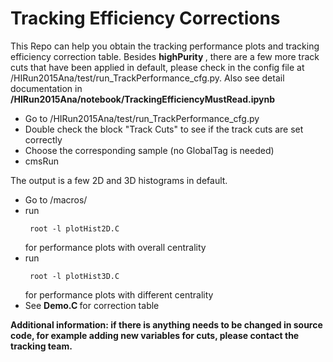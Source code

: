 # Tracking Efficiency Corrections 

This Repo can help you obtain the tracking performance plots and tracking efficiency correction table. Besides <strong> highPurity </strong>, there are a few more track cuts that have been applied in default, please check in the config file at /HIRun2015Ana/test/run_TrackPerformance_cfg.py. Also see detail documentation in <strong> /HIRun2015Ana/notebook/TrackingEfficiencyMustRead.ipynb </strong>

- Go to /HIRun2015Ana/test/run_TrackPerformance_cfg.py
- Double check the block "Track Cuts" to see if the track cuts are set correctly
- Choose the corresponding sample (no GlobalTag is needed)
- cmsRun 

The output is a few 2D and 3D histograms in default. 

- Go to /macros/
- run <pre><code> root -l plotHist2D.C </pre></code> for performance plots with overall centrality 
- run <pre><code> root -l plotHist3D.C </pre></code> for performance plots with different centrality 
- See <strong> Demo.C </strong> for correction table


<strong> Additional information: if there is anything needs to be changed in source code, for example adding new variables for cuts, please contact the tracking team. </strong>




